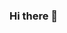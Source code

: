 ### Hi there 👋

<!--
**Efrain-Mancilla/Efrain-Mancilla** is a ✨ _special_ ✨ repository because its `README.md` (this file) appears on your GitHub profile.

Here are some ideas to get you started:

- 🔭 I’m currently working on a discord bot for my friends and I to use.
- 🌱 I’m currently learning C++ and C# for my own personal project.
- 👯 I’m looking to collaborate on new and veteran developers so that I can improve my skills.
- 🤔 I’m looking for any tips that you may have.
- 💬 Ask me about my D&D campaign.
- 📫 How to reach me: IG- _efrain_m
- ⚡ Fun fact: I've choked multiple times while eating because I did not want to chew.
-->
